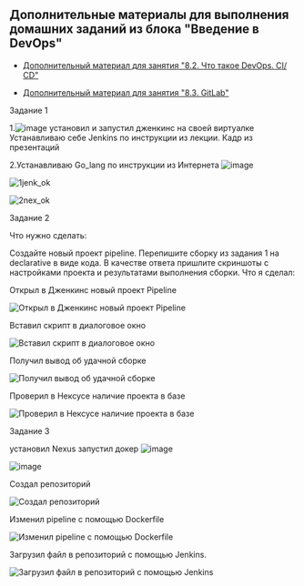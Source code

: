 ## Дополнительные материалы для выполнения домашних заданий из блока "Введение в DevOps"


- [Дополнительный материал для занятия "8.2. Что такое DevOps. СI/СD"](CICD/8.2-hw.md)

- [Дополнительный материал для занятия "8.3. GitLab"](https://github.com/netology-code/sdvps-materials/tree/main/gitlab)


Задание 1

1.![image](https://github.com/sailent9/sdvps-materials-tickhun-vadim/assets/130309754/acf007b4-408a-4007-bf42-1cf9ff013676)
установил и запустил дженкинс на своей виртуалке 
Устанавливаю себе Jenkins по инструкции из лекции.
Кадр из презентаций

2.Устанавливаю Go_lang по инструкции из Интернета
![image](https://github.com/sailent9/sdvps-materials-tickhun-vadim/assets/130309754/ec33dea4-e318-4c5e-994c-4a9afb6c5660)

![1jenk_ok](https://github.com/sailent9/sdvps-materials-tickhun-vadim/assets/130309754/74cd441d-bde8-4510-bb5e-223e8cc7efd5)

![2nex_ok](https://github.com/sailent9/sdvps-materials-tickhun-vadim/assets/130309754/a5cbf0d8-a6f0-4cd7-a6f3-a9698aae7652)









Задание 2

Что нужно сделать:

Создайте новый проект pipeline.
Перепишите сборку из задания 1 на declarative в виде кода.
В качестве ответа пришлите скриншоты с настройками проекта и результатами выполнения сборки.
Что я сделал:

Открыл в Дженкинс новый проект Pipeline

![Открыл в Дженкинс новый проект Pipeline](https://github.com/sailent9/sdvps-materials-tickhun-vadim/assets/130309754/c6c4b319-d46d-4e87-8f29-33bbeb0a9f50)




Вставил скрипт в диалоговое окно

![Вставил скрипт в диалоговое окно](https://github.com/sailent9/sdvps-materials-tickhun-vadim/assets/130309754/7e170abf-23b1-445a-becd-b73aec9d4d23)


Получил вывод об удачной сборке

![Получил вывод об удачной сборке](https://github.com/sailent9/sdvps-materials-tickhun-vadim/assets/130309754/e2cbd3c1-8b72-4fdf-9b61-0f8f1ded393e)



Проверил в Нексусе наличие проекта в базе

![Проверил в Нексусе наличие проекта в базе](https://github.com/sailent9/sdvps-materials-tickhun-vadim/assets/130309754/fbfd7adf-17f2-48b9-815f-867b88caa680)








Задание 3

установил Nexus
запустил докер 
![image](https://github.com/sailent9/sdvps-materials-tickhun-vadim/assets/130309754/fde458fd-fe4f-448a-bc35-4b40b2867229)

![image](https://github.com/sailent9/sdvps-materials-tickhun-vadim/assets/130309754/c1f65a66-a160-4652-b763-507eb20a36cc)

Создал репозиторий

![Создал репозиторий](https://github.com/sailent9/sdvps-materials-tickhun-vadim/assets/130309754/12659e84-cf10-4933-9962-4af988ba6b3c)


Изменил pipeline с помощью Dockerfile

![Изменил pipeline с помощью Dockerfile](https://github.com/sailent9/sdvps-materials-tickhun-vadim/assets/130309754/737a3a6c-1557-41d3-bbd4-446c3b3eeb18)


Загрузил файл в репозиторий с помощью Jenkins.

![Загрузил файл в репозиторий с помощью Jenkins](https://github.com/sailent9/sdvps-materials-tickhun-vadim/assets/130309754/1b51957b-3cea-4459-9037-620ab856c6be)

